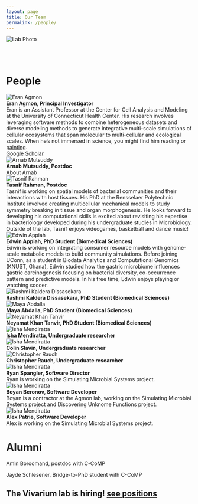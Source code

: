 ```yaml
---
layout: page
title: Our Team
permalink: /people/
---
```


<img src="https://raw.githubusercontent.com/eagmon/eagmon.github.io/master/images/agmon_lab_2025.jpg" alt="Lab Photo" />

<br/><br/>

# **People**

<div class="person">
    <img src="https://raw.githubusercontent.com/eagmon/eagmon.github.io/master/images/eran2024.JPG" alt="Eran Agmon" class="people-image" />
    <div class="person-info">
        <strong>Eran Agmon, Principal Investigator</strong><br/>
        Eran is an Assistant Professor at the Center for Cell Analysis and Modeling at the University of Connecticut Health Center. 
        His research involves leveraging software methods to combine heterogeneous datasets and diverse modeling methods to generate integrative multi-scale simulations of cellular ecosystems that span molecular to multi-cellular and ecological scales.
        When he’s not immersed in science, you might find him reading or <a href="https://eagmon.github.io/art/" target="_blank">painting</a>.
        <br/>
        <a href="https://scholar.google.com/citations?user=H1ZNVSYAAAAJ&hl=en" target="_blank">Google Scholar</a>
    </div>
</div>

<div class="person">
    <img src="https://raw.githubusercontent.com/eagmon/eagmon.github.io/master/images/microbe_arnab.png" alt="Arnab Mutsuddy" class="people-image" />
    <div class="person-info">
        <strong>Arnab Mutsuddy, Postdoc</strong><br/>
        About Arnab
        <br/>
    </div>
</div>

<div class="person">
    <img src="https://raw.githubusercontent.com/eagmon/eagmon.github.io/master/images/microbe_tasnif.png" alt="Tasnif Rahman" class="people-image" />
    <div class="person-info">
        <strong>Tasnif Rahman, Postdoc</strong><br/>
Tasnif is working on spatial models of bacterial communities and their interactions with host tissues. 
His PhD at the Rensselaer Polytechnic Institute involved creating multicellular mechanical models to study symmetry breaking in tissue and organ morphogenesis. He looks forward to developing his computational skills is excited about revisiting his expertise in bacteriology developed during his undergraduate studies in Microbiology. 
Outside of the lab, Tasnif enjoys videogames, basketball and dance music!
        <br/>
    </div>
</div>

<div class="person">
    <img src="https://raw.githubusercontent.com/eagmon/eagmon.github.io/master/images/edwin.png" alt="Edwin Appiah" class="people-image" />
    <div class="person-info">
        <strong>Edwin Appiah, PhD Student (Biomedical Sciences)</strong><br/>
Edwin is working on integrating consumer resource models with genome-scale metabolic models to build community simulations. 
Before joining UConn, as a student in Biodata Analytics and Computational Genomics (KNUST, Ghana), Edwin studied how the gastric microbiome influences gastric carcinogenesis focusing on bacterial diversity, co-occurrence pattern and predictive models. 
In his free time, Edwin enjoys playing or watching soccer.
    </div>
</div>

<div class="person">
    <img src="https://raw.githubusercontent.com/eagmon/eagmon.github.io/master/images/microbe_rashmi.png" alt="Rashmi Kaldera Dissasekara" class="people-image" />
    <div class="person-info">
        <strong>Rashmi Kaldera Dissasekara, PhD Student (Biomedical Sciences)</strong><br/>
    </div>
</div>

<div class="person">
    <img src="https://raw.githubusercontent.com/eagmon/eagmon.github.io/master/images/microbe_maya.png" alt="Maya Abdalla" class="people-image" />
    <div class="person-info">
        <strong>Maya Abdalla, PhD Student (Biomedical Sciences)</strong><br/>
    </div>
</div>

<div class="person">
    <img src="https://raw.githubusercontent.com/eagmon/eagmon.github.io/master/images/microbe_tanvir.png" alt="Neyamat Khan Tanvir" class="people-image" />
    <div class="person-info">
        <strong>Neyamat Khan Tanvir, PhD Student (Biomedical Sciences)</strong><br/>
    </div>
</div>

<div class="person">
    <img src="https://raw.githubusercontent.com/eagmon/eagmon.github.io/master/images/microbescientist1.png" alt="Isha Mendiratta" class="people-image" />
    <div class="person-info">
        <strong>Isha Mendiratta, Undergraduate researcher</strong><br/>
    </div>
</div>

<div class="person">
    <img src="https://raw.githubusercontent.com/eagmon/eagmon.github.io/master/images/microbescientist2.png" alt="Isha Mendiratta" class="people-image" />
    <div class="person-info">
        <strong>Colin Slavin, Undergraduate researcher</strong><br/>
    </div>
</div>

<div class="person">
    <img src="https://raw.githubusercontent.com/eagmon/eagmon.github.io/master/images/microbescientist3.png" alt="Christopher Rauch" class="people-image" />
    <div class="person-info">
        <strong>Christopher Rauch, Undergraduate researcher</strong><br/>
    </div>
</div>

<div class="person">
    <img src="https://raw.githubusercontent.com/eagmon/eagmon.github.io/master/images/microbescientist4.png" alt="Isha Mendiratta" class="people-image" />
    <div class="person-info">
        <strong>Ryan Spangler, Software Director</strong><br/>
        Ryan is working on the Simulating Microbial Systems project.
    </div>
</div>

<div class="person">
    <img src="https://raw.githubusercontent.com/eagmon/eagmon.github.io/master/images/microbescientist4.png" alt="Isha Mendiratta" class="people-image" />
    <div class="person-info">
        <strong>Boyan Beronov, Software Developer</strong><br/>
        Boyan is a contractor at the Agmon lab, working on the Simulating Microbial Systems project and Discovering Unknome Functions project.
    </div>
</div>

<div class="person">
    <img src="https://raw.githubusercontent.com/eagmon/eagmon.github.io/master/images/microbescientist4.png" alt="Isha Mendiratta" class="people-image" />
    <div class="person-info">
        <strong>Alex Patrie, Software Developer</strong><br/>
        Alex is working on the Simulating Microbial Systems project.
    </div>
</div>

# **Alumni**
Amin Boroomand, postdoc with C-CoMP

Jayde Schlesener, Bridge-to-PhD student with C-CoMP


## The Vivarium lab is hiring! [see positions](https://eagmon.github.io/jobs/)
